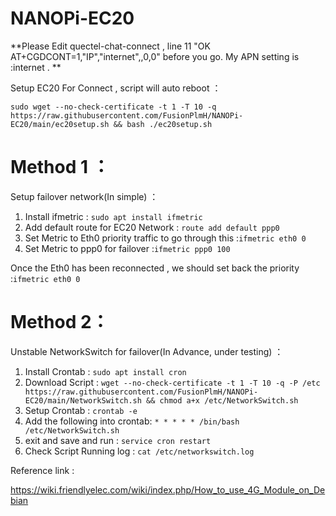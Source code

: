 # NANOPi-EC20

**Please Edit quectel-chat-connect , line 11 "OK AT+CGDCONT=1,"IP","internet",,0,0"  before you go. My APN setting is :internet . **

Setup EC20 For Connect , script will auto reboot ：</br>
```
sudo wget --no-check-certificate -t 1 -T 10 -q https://raw.githubusercontent.com/FusionPlmH/NANOPi-EC20/main/ec20setup.sh && bash ./ec20setup.sh
```
# Method 1 ：
Setup failover network(In simple) ：
1. Install ifmetric : ```sudo apt install ifmetric ```
2. Add default route for EC20 Network : ```route add default ppp0```
3. Set Metric to Eth0 priority traffic to go through this :```ifmetric eth0 0```
4. Set Metric to ppp0 for failover :```ifmetric ppp0 100```

Once the Eth0 has been reconnected , we should set back the priority :```ifmetric eth0 0```


# Method 2：
Unstable NetworkSwitch for failover(In Advance, under testing) ：</br>
1. Install Crontab : ```sudo apt install cron ```
2. Download Script : ```wget --no-check-certificate -t 1 -T 10 -q -P /etc https://raw.githubusercontent.com/FusionPlmH/NANOPi-EC20/main/NetworkSwitch.sh && chmod a+x /etc/NetworkSwitch.sh```
3. Setup Crontab : ```crontab -e```
4. Add the following into crontab: ```* * * * * /bin/bash /etc/NetworkSwitch.sh ```
5. exit and save and run : ```service cron restart```
6. Check Script Running log :  ```cat /etc/networkswitch.log ```

   
Reference link :

https://wiki.friendlyelec.com/wiki/index.php/How_to_use_4G_Module_on_Debian
